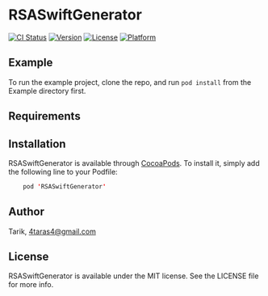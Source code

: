 # RSASwiftGenerator

[![CI Status](http://img.shields.io/travis/Tarik/RSASwiftGenerator.svg?style=flat)](https://travis-ci.org/Tarik/RSASwiftGenerator)
[![Version](https://img.shields.io/cocoapods/v/RSASwiftGenerator.svg?style=flat)](http://cocoapods.org/pods/RSASwiftGenerator)
[![License](https://img.shields.io/cocoapods/l/RSASwiftGenerator.svg?style=flat)](http://cocoapods.org/pods/RSASwiftGenerator)
[![Platform](https://img.shields.io/cocoapods/p/RSASwiftGenerator.svg?style=flat)](http://cocoapods.org/pods/RSASwiftGenerator)

## Example

To run the example project, clone the repo, and run `pod install` from the Example directory first.

## Requirements

## Installation

RSASwiftGenerator is available through [CocoaPods](http://cocoapods.org). To install
it, simply add the following line to your Podfile:

```swift
    pod 'RSASwiftGenerator'
```

## Author

Tarik, 4taras4@gmail.com

## License

RSASwiftGenerator is available under the MIT license. See the LICENSE file for more info.

